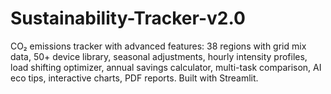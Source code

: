 # Sustainability-Tracker-v2.0
CO₂ emissions tracker with advanced features: 38 regions with grid mix data, 50+ device library, seasonal adjustments, hourly intensity profiles, load shifting optimizer, annual savings calculator, multi-task comparison, AI eco tips, interactive charts, PDF reports. Built with Streamlit.
